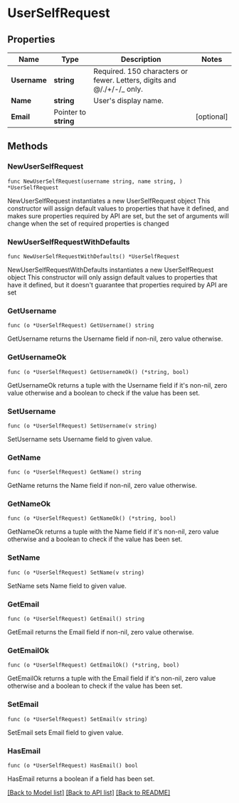 # UserSelfRequest

## Properties

Name | Type | Description | Notes
------------ | ------------- | ------------- | -------------
**Username** | **string** | Required. 150 characters or fewer. Letters, digits and @/./+/-/_ only. | 
**Name** | **string** | User&#39;s display name. | 
**Email** | Pointer to **string** |  | [optional] 

## Methods

### NewUserSelfRequest

`func NewUserSelfRequest(username string, name string, ) *UserSelfRequest`

NewUserSelfRequest instantiates a new UserSelfRequest object
This constructor will assign default values to properties that have it defined,
and makes sure properties required by API are set, but the set of arguments
will change when the set of required properties is changed

### NewUserSelfRequestWithDefaults

`func NewUserSelfRequestWithDefaults() *UserSelfRequest`

NewUserSelfRequestWithDefaults instantiates a new UserSelfRequest object
This constructor will only assign default values to properties that have it defined,
but it doesn't guarantee that properties required by API are set

### GetUsername

`func (o *UserSelfRequest) GetUsername() string`

GetUsername returns the Username field if non-nil, zero value otherwise.

### GetUsernameOk

`func (o *UserSelfRequest) GetUsernameOk() (*string, bool)`

GetUsernameOk returns a tuple with the Username field if it's non-nil, zero value otherwise
and a boolean to check if the value has been set.

### SetUsername

`func (o *UserSelfRequest) SetUsername(v string)`

SetUsername sets Username field to given value.


### GetName

`func (o *UserSelfRequest) GetName() string`

GetName returns the Name field if non-nil, zero value otherwise.

### GetNameOk

`func (o *UserSelfRequest) GetNameOk() (*string, bool)`

GetNameOk returns a tuple with the Name field if it's non-nil, zero value otherwise
and a boolean to check if the value has been set.

### SetName

`func (o *UserSelfRequest) SetName(v string)`

SetName sets Name field to given value.


### GetEmail

`func (o *UserSelfRequest) GetEmail() string`

GetEmail returns the Email field if non-nil, zero value otherwise.

### GetEmailOk

`func (o *UserSelfRequest) GetEmailOk() (*string, bool)`

GetEmailOk returns a tuple with the Email field if it's non-nil, zero value otherwise
and a boolean to check if the value has been set.

### SetEmail

`func (o *UserSelfRequest) SetEmail(v string)`

SetEmail sets Email field to given value.

### HasEmail

`func (o *UserSelfRequest) HasEmail() bool`

HasEmail returns a boolean if a field has been set.


[[Back to Model list]](../README.md#documentation-for-models) [[Back to API list]](../README.md#documentation-for-api-endpoints) [[Back to README]](../README.md)


